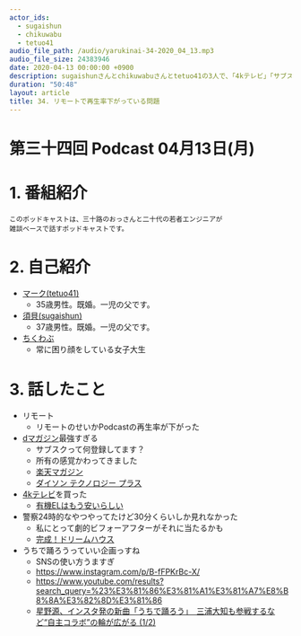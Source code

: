 ```yaml
---
actor_ids:
  - sugaishun
  - chikuwabu
  - tetuo41
audio_file_path: /audio/yarukinai-34-2020_04_13.mp3
audio_file_size: 24383946
date: 2020-04-13 00:00:00 +0900
description: sugaishunさんとchikuwabuさんとtetuo41の3人で、「4kテレビ」「サブスク」「dマガジン」「うちで踊ろう」について話しました。
duration: "50:48"
layout: article
title: 34. リモートで再生率下がっている問題
---
```


# 第三十四回 Podcast 04月13日(月)

# 1. 番組紹介
    このポッドキャストは、三十路のおっさんと二十代の若者エンジニアが
    雑談ベースで話すポッドキャストです。

# 2. 自己紹介
- [マーク(tetuo41)](https://twitter.com/tetuo41)
    - 35歳男性。既婚。一児の父です。
- [須貝(sugaishun)](https://twitter.com/sugaishun)
    - 37歳男性。既婚。一児の父です。
- [ちくわぶ](https://twitter.com/_chikuwa_bu_)
    - 常に困り顔をしている女子大生

# 3. 話したこと
- リモート
    - リモートのせいかPodcastの再生率が下がった
- [dマガジン](https://magazine.dmkt-sp.jp/)最強すぎる
    - サブスクって何登録してます？
    - 所有の感覚かわってきました
    - [楽天マガジン](https://magazine.rakuten.co.jp/)
    - [ダイソン テクノロジー プラス](https://www.dysontechnologyplus.com/)
- [4kテレビ](https://amzn.to/2R6UixQ)を買った
    - [有機ELはもう安いらしい](http://backspace.fm/episode/332/)
- 警察24時的なやつやってたけど30分くらいしか見れなかった
    - 私にとって劇的ビフォーアフターがそれに当たるかも
    - [完成！ドリームハウス](https://www.tv-tokyo.co.jp/dreamhouse/)
- うちで踊ろうっていい企画っすね
    - SNSの使い方うますぎ
    - https://www.instagram.com/p/B-fFPKrBc-X/
    - https://www.youtube.com/results?search_query=%23%E3%81%86%E3%81%A1%E3%81%A7%E8%B8%8A%E3%82%8D%E3%81%86
    - [星野源、インスタ発の新曲「うちで踊ろう」　三浦大知も参戦するなど“自主コラボ”の輪が広がる (1/2)](https://nlab.itmedia.co.jp/nl/articles/2004/03/news134.html)

